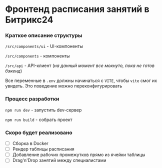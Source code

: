 # Фронтенд расписания занятий в Битрикс24

### Краткое описание структуры

`/src/components/ui` - UI-компоненты

`/src/components` - компоненты

`/src/api` - API-клиент (*на данный момент все мокнуто, пока не готов бэкенд*)

Все переменные в `.env` должны начинаться с `VITE`, чтобы `vite` смог их увидеть. Это поведение можно переконфигурировать

### Процесс разработки

`npm run dev` - запустить dev-сервер

`npm run build` - собрать проект

### Скоро будет реализовано

* [ ]  Сборка в Docker
* [ ]  Рендер таблицы расписания
* [ ]  Добавление рабочих промежутков прямо из ячейки таблицы
* [ ]  Drag'n'Drop занятий между специалистами
